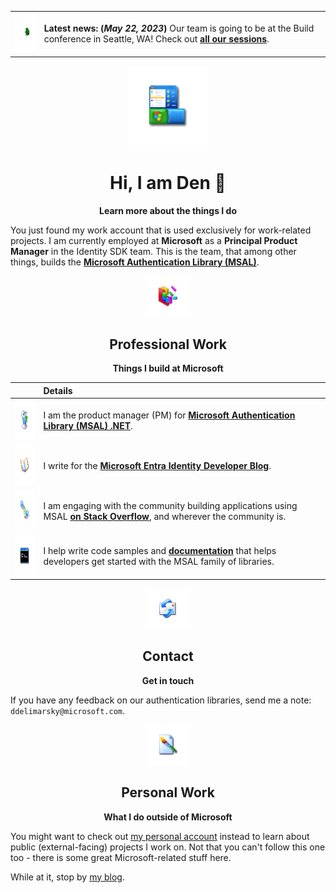 |||
|:--|:--|
| <img src="media/loading.webp" width="64" height="64" /> | **Latest news: (_May 22, 2023_)** Our team is going to be at the Build conference in Seattle, WA! Check out **[all our sessions](https://devblogs.microsoft.com/identity/build-2023-ciam-sessions/)**. |

<div align="center">
	<img src="media/xp.png" width="128" height="128" />
	<h1>Hi, I am Den 👋</h2>
	<p>
		<b>Learn more about the things I do</b>
	</p>
</div>

You just found my work account that is used exclusively for work-related projects. I am currently employed at **Microsoft** as a **Principal Product Manager** in the Identity SDK team. This is the team, that among other things, builds the **[Microsoft Authentication Library (MSAL)](https://learn.microsoft.com/entra/msal/)**.

<div align="center">
	<img src="media/defrag.png" width="64" height="64" />
	<h2>Professional Work</h2>
	<p>
		<b>Things I build at Microsoft</b>
	</p>
</div>

| | Details |
|:---|:---|
| <img src="/media/computer.png" height="64px" width="64px" /> | I am the product manager (PM) for **[Microsoft Authentication Library (MSAL) .NET](https://learn.microsoft.com/entra/msal/dotnet/)**. |
| <img src="/media/write.png" height="64px" width="64px" /> | I write for the **[Microsoft Entra Identity Developer Blog](https://devblogs.microsoft.com/identity/)**. |
| <img src="/media/comms.png" height="64px" width="64px" /> | I am engaging with the community building applications using MSAL **[on Stack Overflow](https://stackoverflow.com/questions/tagged/azure-ad-msal)**, and wherever the community is. |
| <img src="/media/samples.png" height="64px" width="64px" /> | I help write code samples and **[documentation](https://learn.microsoft.com/entra/msal/)** that helps developers get started with the MSAL family of libraries. |

<div align="center">
	<img src="media/mail.png" width="64" height="64" />
	<h2>Contact</h2>
	<p>
		<b>Get in touch</b>
	</p>
</div>

If you have any feedback on our authentication libraries, send me a note: `ddelimarsky@microsoft.com`.

<div align="center">
	<img src="media/bmp.png" width="64" height="64" />
	<h2>Personal Work</h2>
	<p>
		<b>What I do outside of Microsoft</b>
	</p>
</div>

You might want to check out [my personal account](https://github.com/dend) instead to learn about public (external-facing) projects I work on. Not that you can't follow this one too - there is some great Microsoft-related stuff here.

While at it, stop by [my blog](https://den.dev).
